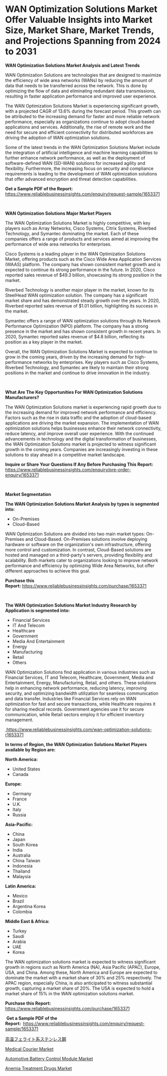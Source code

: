 <p><h1>WAN Optimization Solutions Market Offer Valuable Insights into Market Size, Market Share, Market Trends, and Projections Spanning from 2024 to 2031</h1></p><p><strong>WAN Optimization Solutions Market Analysis and Latest Trends</strong></p>
<p><p>WAN Optimization Solutions are technologies that are designed to maximize the efficiency of wide area networks (WANs) by reducing the amount of data that needs to be transferred across the network. This is done by optimizing the flow of data and eliminating redundant data transmissions, resulting in faster application performance and improved user experience.</p><p>The WAN Optimization Solutions Market is experiencing significant growth, with a projected CAGR of 13.6% during the forecast period. This growth can be attributed to the increasing demand for faster and more reliable network performance, especially as organizations continue to adopt cloud-based applications and services. Additionally, the rise of remote work and the need for secure and efficient connectivity for distributed workforces are driving the adoption of WAN optimization solutions.</p><p>Some of the latest trends in the WAN Optimization Solutions Market include the integration of artificial intelligence and machine learning capabilities to further enhance network performance, as well as the deployment of software-defined WAN (SD-WAN) solutions for increased agility and flexibility. Furthermore, the increasing focus on security and compliance requirements is leading to the development of WAN optimization solutions that offer advanced encryption and threat detection capabilities.</p></p>
<p><strong>Get a Sample PDF of the Report:&nbsp;</strong> <a href="https://www.reliablebusinessinsights.com/enquiry/request-sample/1653371">https://www.reliablebusinessinsights.com/enquiry/request-sample/1653371</a></p>
<p>&nbsp;</p>
<p><strong>WAN Optimization Solutions Major Market Players</strong></p>
<p><p>The WAN Optimization Solutions Market is highly competitive, with key players such as Array Networks, Cisco Systems, Citrix Systems, Riverbed Technology, and Symantec dominating the market. Each of these companies offers a range of products and services aimed at improving the performance of wide area networks for enterprises.</p><p>Cisco Systems is a leading player in the WAN Optimization Solutions Market, offering products such as the Cisco Wide Area Application Services (WAAS) platform. The company has shown consistent market growth and is expected to continue its strong performance in the future. In 2020, Cisco reported sales revenue of $49.3 billion, showcasing its strong position in the market.</p><p>Riverbed Technology is another major player in the market, known for its SteelHead WAN optimization solution. The company has a significant market share and has demonstrated steady growth over the years. In 2020, Riverbed reported sales revenue of $1.01 billion, highlighting its success in the market.</p><p>Symantec offers a range of WAN optimization solutions through its Network Performance Optimization (NPO) platform. The company has a strong presence in the market and has shown consistent growth in recent years. In 2020, Symantec reported sales revenue of $4.8 billion, reflecting its position as a key player in the market.</p><p>Overall, the WAN Optimization Solutions Market is expected to continue to grow in the coming years, driven by the increasing demand for high-performance networks by enterprises. Key players such as Cisco Systems, Riverbed Technology, and Symantec are likely to maintain their strong positions in the market and continue to drive innovation in the industry.</p></p>
<p>&nbsp;</p>
<p><strong>What Are The Key Opportunities For WAN Optimization Solutions Manufacturers?</strong></p>
<p><p>The WAN Optimization Solutions market is experiencing rapid growth due to the increasing demand for improved network performance and efficiency. Factors such as the rise in data traffic and the adoption of cloud-based applications are driving the market expansion. The implementation of WAN optimization solutions helps businesses enhance their network connectivity, reduce latency, and improve overall user experience. With the continued advancements in technology and the digital transformation of businesses, the WAN Optimization Solutions market is projected to witness significant growth in the coming years. Companies are increasingly investing in these solutions to stay ahead in a competitive market landscape.</p></p>
<p><strong>Inquire or Share Your Questions If Any Before Purchasing This Report:</strong> <a href="https://www.reliablebusinessinsights.com/enquiry/pre-order-enquiry/1653371">https://www.reliablebusinessinsights.com/enquiry/pre-order-enquiry/1653371</a></p>
<p>&nbsp;</p>
<p><strong>Market Segmentation</strong></p>
<p><strong>The WAN Optimization Solutions Market Analysis by types is segmented into:</strong></p>
<p><ul><li>On-Premises</li><li>Cloud-Based</li></ul></p>
<p><p>WAN Optimization Solutions are divided into two main market types: On-Premises and Cloud-Based. On-Premises solutions involve deploying hardware or software on the organization's own infrastructure, offering more control and customization. In contrast, Cloud-Based solutions are hosted and managed on a third-party's servers, providing flexibility and scalability. Both markets cater to organizations looking to improve network performance and efficiency by optimizing Wide Area Networks, but offer different approaches to achieve this goal.</p></p>
<p><strong>Purchase this Report:&nbsp;</strong><a href="https://www.reliablebusinessinsights.com/purchase/1653371">https://www.reliablebusinessinsights.com/purchase/1653371</a></p>
<p>&nbsp;</p>
<p><strong>The WAN Optimization Solutions Market Industry Research by Application is segmented into:</strong></p>
<p><ul><li>Financial Services</li><li>IT And Telecom</li><li>Healthcare</li><li>Government</li><li>Media And Entertainment</li><li>Energy</li><li>Manufacturing</li><li>Retail</li><li>Others</li></ul></p>
<p><p>WAN Optimization Solutions find application in various industries such as Financial Services, IT and Telecom, Healthcare, Government, Media and Entertainment, Energy, Manufacturing, Retail, and others. These solutions help in enhancing network performance, reducing latency, improving security, and optimizing bandwidth utilization for seamless communication and data transfer. Industries like Financial Services rely on WAN optimization for fast and secure transactions, while Healthcare requires it for sharing medical records. Government agencies use it for secure communication, while Retail sectors employ it for efficient inventory management.</p></p>
<p><a href="https://www.reliablebusinessinsights.com/wan-optimization-solutions-r1653371">&nbsp;https://www.reliablebusinessinsights.com/wan-optimization-solutions-r1653371</a></p>
<p><strong>In terms of Region, the WAN Optimization Solutions Market Players available by Region are:</strong></p>
<p>
    <p> <strong> North America: </strong>
        <ul>
            <li>United States</li>
            <li>Canada</li>
        </ul>
        </p> 
    <p> <strong> Europe: </strong>
        <ul>
            <li>Germany</li>
            <li>France</li>
            <li>U.K.</li>
            <li>Italy</li>
            <li>Russia</li>
        </ul>
        </p> 
    <p> <strong> Asia-Pacific: </strong>
        <ul>
            <li>China</li>
            <li>Japan</li>
            <li>South Korea</li>
            <li>India</li>
            <li>Australia</li>
            <li>China Taiwan</li>
            <li>Indonesia</li>
            <li>Thailand</li>
            <li>Malaysia</li>
        </ul>
        </p> 
    <p> <strong> Latin America: </strong>
        <ul>
            <li>Mexico</li>
            <li>Brazil</li>
            <li>Argentina Korea</li>
            <li>Colombia</li>
        </ul>
        </p> 
    <p> <strong> Middle East & Africa: </strong>
        <ul>
            <li>Turkey</li>
            <li>Saudi</li>
            <li>Arabia</li>
            <li>UAE</li>
            <li>Korea</li>
        </ul>
    </p>
    </p>
<p><p>The WAN optimization solutions market is expected to witness significant growth in regions such as North America (NA), Asia Pacific (APAC), Europe, USA, and China. Among these, North America and Europe are expected to dominate the market with a market share of 30% and 25% respectively. The APAC region, especially China, is also anticipated to witness substantial growth, capturing a market share of 20%. The USA is expected to hold a market share of 15% in the WAN optimization solutions market.</p></p>
<p><strong>Purchase this Report: </strong><a href="https://www.reliablebusinessinsights.com/purchase/1653371">https://www.reliablebusinessinsights.com/purchase/1653371</a></p>
<p>&nbsp;<strong>Get a Sample PDF of the Report:&nbsp;&nbsp;</strong><a href="https://www.reliablebusinessinsights.com/enquiry/request-sample/1653371">https://www.reliablebusinessinsights.com/enquiry/request-sample/1653371</a></p>
<p><strong></strong></p>
<p><p><a href="https://github.com/KenyonJohns/Market-Research-Report-List-1/blob/main/3527058171481.md">高温フェライト系ステンレス鋼</a></p><p><a href="https://github.com/sajonf007/Market-Research-Report-List-1/blob/main/medical-courier-market.md">Medical Courier Market</a></p><p><a href="https://issuu.com/reportprime-2/docs/automotive-battery-control-module-market-size-2030">Automotive Battery Control Module Market</a></p><p><a href="https://github.com/qdaxyrhp12/Market-Research-Report-List-1/blob/main/anemia-treatment-drugs-market.md">Anemia Treatment Drugs Market</a></p></p>